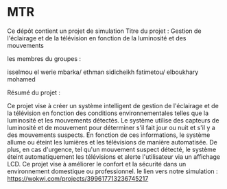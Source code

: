 # MTR
Ce dépôt contient un projet de simulation 
Titre du projet : Gestion de l'éclairage et de la télévision en fonction de la luminosité et des mouvements

les membres du groupes :

isselmou el werie mbarka/
ethman sidicheikh fatimetou/
elboukhary mohamed 

Résumé du projet :

Ce projet vise à créer un système intelligent de gestion de l'éclairage et de la télévision en fonction des conditions environnementales telles que la luminosité et les mouvements détectés. Le système utilise des capteurs de luminosité et de mouvement pour déterminer s'il fait jour ou nuit et s'il y a des mouvements suspects. En fonction de ces informations, le système allume ou éteint les lumières et les télévisions de manière automatisée. De plus, en cas d'urgence, tel qu'un mouvement suspect détecté, le système éteint automatiquement les télévisions et alerte l'utilisateur via un affichage LCD. Ce projet vise à améliorer le confort et la sécurité dans un environnement domestique ou professionnel.
le lien vers notre simulation : https://wokwi.com/projects/399617713236745217 
